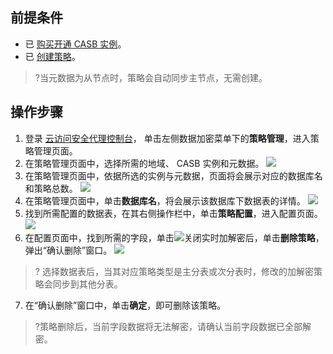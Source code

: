 ## 前提条件
- 已 [购买开通 CASB 实例](https://cloud.tencent.com/document/product/1303/53298)。
- 已 [创建策略](https://cloud.tencent.com/document/product/1303/64619)。
>?当元数据为从节点时，策略会自动同步主节点，无需创建。



## 操作步骤
1. 登录 [云访问安全代理控制台](https://console.cloud.tencent.com/casb)， 单击左侧数据加密菜单下的**策略管理**，进入策略管理页面。
2. 在策略管理页面中，选择所需的地域、 CASB 实例和元数据。
![](https://qcloudimg.tencent-cloud.cn/raw/8d1cc8857de10ee0d6d7389403e7addb.png)
3. 在策略管理页面中，依据所选的实例与元数据，页面将会展示对应的数据库名和策略总数。
![](https://qcloudimg.tencent-cloud.cn/raw/5c45f050b1eb66b187bb4261b99c8c28.png)
4. 在策略管理页面中，单击**数据库名**，将会展示该数据库下数据表的详情。
![](https://qcloudimg.tencent-cloud.cn/raw/4df47bd323e62a5fe434c068ca0bd563.png)
5. 找到所需配置的数据表，在其右侧操作栏中，单击**策略配置**，进入配置页面。
![](https://qcloudimg.tencent-cloud.cn/raw/eda952dcac9498568748c63d0edf6b5d.png)
6. 在配置页面中，找到所需的字段，单击![](https://qcloudimg.tencent-cloud.cn/raw/6562d092c55f86c4bc6b877edd823350.png)关闭实时加解密后，单击**删除策略**，弹出“确认删除”窗口。
![](https://qcloudimg.tencent-cloud.cn/raw/523318204f745533b4ce4c99e2a885f1.png)
>? 选择数据表后，当其对应策略类型是主分表或次分表时，修改的加解密策略会同步到其他分表。
7. 在“确认删除”窗口中，单击**确定**，即可删除该策略。
>?策略删除后，当前字段数据将无法解密，请确认当前字段数据已全部解密。
